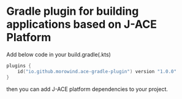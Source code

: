 # Gradle plugin for building applications based on J-ACE Platform

Add below code in your build.gradle(.kts)

```kotlin
plugins {
    id("io.github.morowind.ace-gradle-plugin") version "1.0.0"
}
```

then you can add J-ACE platform dependencies to your project.
